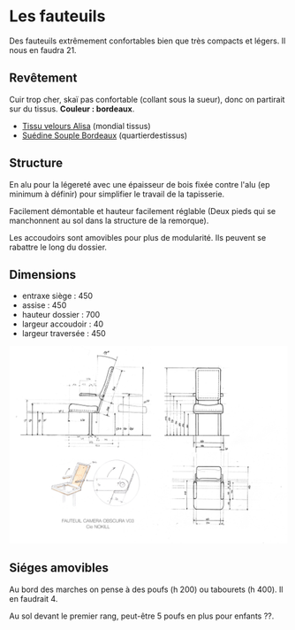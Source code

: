 # Les fauteuils

Des fauteuils extrêmement confortables bien que très compacts et légers. Il nous en faudra 21.

## Revêtement

Cuir trop cher, skaï pas confortable (collant sous la sueur), donc on partirait sur du tissus. **Couleur : bordeaux**.

* [Tissu velours Alisa](https://www.mondialtissus.fr/tissu-velours-alisa-bordeaux-230308.html) (mondial tissus)
* [Suédine Souple Bordeaux](https://quartierdestissus.com/suedine-souple/2366-2905-suedine-souple-bordeaux-3700808623667-suedine-souple-bordeaux-520-69.html) (quartierdestissus)

## Structure

En alu pour la légereté avec une épaisseur de bois fixée contre l'alu (ep minimum à définir) pour simplifier le travail de la tapisserie.

Facilement démontable et hauteur facilement réglable (Deux pieds qui se manchonnent au sol dans la structure de la remorque).

Les accoudoirs sont amovibles pour plus de modularité. Ils peuvent se rabattre le long du dossier.

## Dimensions

* entraxe siège : 450
* assise : 450
* hauteur dossier : 700
* largeur accoudoir : 40
* largeur traversée : 450

![fauteuil V02](/contenu/plans/fauteuil_V04.jpeg)


## Siéges amovibles

Au bord des marches on pense à des poufs (h 200) ou tabourets (h 400). Il en faudrait 4.

Au sol devant le premier rang, peut-être 5 poufs en plus pour enfants ??.
